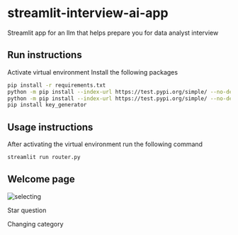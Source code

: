 # streamlit-interview-ai-app

Streamlit app for an llm that helps prepare you for data analyst interview

## Run instructions

Activate virtual environment
Install the following packages

```sh
pip install -r requirements.txt
python -m pip install --index-url https://test.pypi.org/simple/ --no-deps streamlit_custom_chat
python -m pip install --index-url https://test.pypi.org/simple/ --no-deps streamlit_custom_input
pip install key_generator
```

## Usage instructions

After activating the virtual environment run the following command

```sh
streamlit run router.py
```

## Welcome page
![selecting](https://github.com/Farah-S/InterviewBot/assets/96240223/c89fe1bc-7bb1-491a-a02e-7135f0a69e79)

Star question

Changing category
